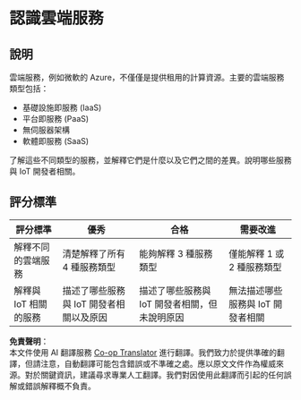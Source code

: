 <!--
CO_OP_TRANSLATOR_METADATA:
{
  "original_hash": "bfd35499bd68d7d740242bfea784bbeb",
  "translation_date": "2025-08-24T22:48:00+00:00",
  "source_file": "2-farm/lessons/4-migrate-your-plant-to-the-cloud/assignment.md",
  "language_code": "tw"
}
-->
# 認識雲端服務

## 說明

雲端服務，例如微軟的 Azure，不僅僅是提供租用的計算資源。主要的雲端服務類型包括：

* 基礎設施即服務 (IaaS)
* 平台即服務 (PaaS)
* 無伺服器架構
* 軟體即服務 (SaaS)

了解這些不同類型的服務，並解釋它們是什麼以及它們之間的差異。說明哪些服務與 IoT 開發者相關。

## 評分標準

| 評分標準 | 優秀 | 合格 | 需要改進 |
| -------- | ---- | ---- | -------- |
| 解釋不同的雲端服務 | 清楚解釋了所有 4 種服務類型 | 能夠解釋 3 種服務類型 | 僅能解釋 1 或 2 種服務類型 |
| 解釋與 IoT 相關的服務 | 描述了哪些服務與 IoT 開發者相關以及原因 | 描述了哪些服務與 IoT 開發者相關，但未說明原因 | 無法描述哪些服務與 IoT 開發者相關 |

**免責聲明**：  
本文件使用 AI 翻譯服務 [Co-op Translator](https://github.com/Azure/co-op-translator) 進行翻譯。我們致力於提供準確的翻譯，但請注意，自動翻譯可能包含錯誤或不準確之處。應以原文文件作為權威來源。對於關鍵資訊，建議尋求專業人工翻譯。我們對因使用此翻譯而引起的任何誤解或錯誤解釋概不負責。